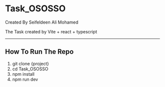 # Task_OSOSSO
Created By Seifeldeen Ali Mohamed

<p>The Task created by <string></strong> Vite + react + typescript </strong></p>
<hr />

<h2>How To Run The Repo</h2>
<ol>
  <li>git clone {project}</li>
  <li>cd Task_OSOSSO</li>
  <li>npm install</li>
  <li>npm run dev</li>
</ol>
